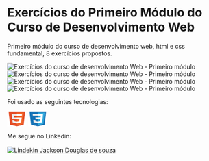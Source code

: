 
# Exercícios do Primeiro Módulo do Curso de Desenvolvimento Web

Primeiro módulo do curso de desenvolvimento web, html e css fundamental, 8 exercícios propostos.

<img src="https://blogger.googleusercontent.com/img/b/R29vZ2xl/AVvXsEjg-bRXEeEa7hnmaMfROYkXkdXEBICf1Q0-7LD4r8rMG3aaOe4x6ZYcUV-JjEhENynDgd6qO7Vfhvy-ONE-dhj2IM4GHsRSVXCn9hR38bnJ7WIEyfP42vM0xIYBm-PqT8HSSqquY43Svr2T0tfV_ffLq492nvtZ5oM9JA4DdBTAKcYmrwOIpGwROKnG/w640-h346/giphy001.gif" alt="Exercícios do curso de desenvolvimento Web - Primeiro módulo">
<img src="https://blogger.googleusercontent.com/img/b/R29vZ2xl/AVvXsEhUagrxCDSAFP34TgQBy6xFiET9ysbbEm-YmMNOMbsD95IO1QYRcGTb45vcax9JUl-1Ej44TUZv4pyHZQgzidqGhcxT4QSf4b7Pwp1sZBCtgG7MMjwVk0_m4MISD2oghjXdm7zPw9Lr3VCrSg_gVo-DyA6UzXyAlzjGyS9zKFXPixGQ24COviZ7i8gX/w640-h346/giphy002.gif" alt="Exercícios do curso de desenvolvimento Web - Primeiro módulo">
<img src="https://blogger.googleusercontent.com/img/b/R29vZ2xl/AVvXsEiLLlzHlaFqPbJWjeYNEcOEiaCx4QuLHhIShD8ociPzWEoNgJif5la_l2dGAAwMM5TBea_MbrKqGnZzPEdFEiZqXnWWrJVsNHjQ5krNM6cetujzx_yVpPSgyOBUODrSvHxPXMrkwJkn7B_d4lQptNOjOfV2rJbD-EMXJswekGY4eV1R_U1ffjVFbF9t/w640-h346/giphy003.gif" alt="Exercícios do curso de desenvolvimento Web - Primeiro módulo">
<img src="https://blogger.googleusercontent.com/img/b/R29vZ2xl/AVvXsEiDMswKMfB3N3caVteOSGyweqGjS8KKC8SeRJ7LW62pIBO_PnUBOj3uvsDnbc1C19uzFd0sSfEhrC7amMVE2Z6z4DjfO0SATtpD9o-rN6XB2MSzlifwwwCdHgk3Zcky0NMkDOLxQEVA6M4wJBauFTMqfub38AMjXHRlDMo_bVF7JbuHWyTY-XM3cD5F/w640-h346/giphy004.gif" alt="Exercícios do curso de desenvolvimento Web - Primeiro módulo">



Foi usado as seguintes tecnologias: 

<p dir="auto">
  <img align="center" alt="doug-HTML" height="35" width="45" src="https://raw.githubusercontent.com/devicons/devicon/master/icons/html5/html5-original.svg">
  <img align="center" alt="doug-CSS" height="35" width="45" src="https://raw.githubusercontent.com/devicons/devicon/master/icons/css3/css3-original.svg">
  </p>

<p>
Me segue no Linkedin: 
<div align="left">
  <a href="https://www.linkedin.com/in/jacksondouglasdesouza" target="blank">
  <img align="center" alt="Lindekin Jackson Douglas de souza" src="https://img.shields.io/badge/LinkedIn-0077B5?style=for-the-badge&logo=linkedin&logoColor=white">
  </p>
